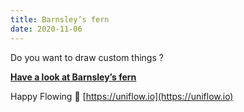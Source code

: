 ```yaml
---
title: Barnsley’s fern
date: 2020-11-06
---
```


Do you want to draw custom things ?

**[Have a look at Barnsley’s fern](https://uniflow.io/blog/2019-05-13-barnsleys-fern)**

Happy Flowing 🚀 [https://uniflow.io](https://uniflow.io)